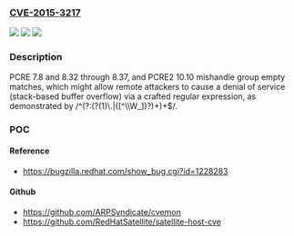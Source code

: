 ### [CVE-2015-3217](https://cve.mitre.org/cgi-bin/cvename.cgi?name=CVE-2015-3217)
![](https://img.shields.io/static/v1?label=Product&message=n%2Fa&color=blue)
![](https://img.shields.io/static/v1?label=Version&message=n%2Fa&color=blue)
![](https://img.shields.io/static/v1?label=Vulnerability&message=n%2Fa&color=brighgreen)

### Description

PCRE 7.8 and 8.32 through 8.37, and PCRE2 10.10 mishandle group empty matches, which might allow remote attackers to cause a denial of service (stack-based buffer overflow) via a crafted regular expression, as demonstrated by /^(?:(?(1)\\.|([^\\\\W_])?)+)+$/.

### POC

#### Reference
- https://bugzilla.redhat.com/show_bug.cgi?id=1228283

#### Github
- https://github.com/ARPSyndicate/cvemon
- https://github.com/RedHatSatellite/satellite-host-cve

